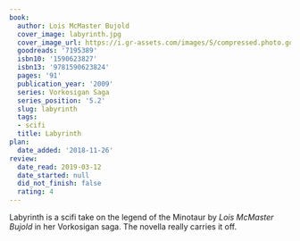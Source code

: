 ```yaml
---
book:
  author: Lois McMaster Bujold
  cover_image: labyrinth.jpg
  cover_image_url: https://i.gr-assets.com/images/S/compressed.photo.goodreads.com/books/1328032566l/7195389.jpg
  goodreads: '7195389'
  isbn10: '1590623827'
  isbn13: '9781590623824'
  pages: '91'
  publication_year: '2009'
  series: Vorkosigan Saga
  series_position: '5.2'
  slug: labyrinth
  tags:
  - scifi
  title: Labyrinth
plan:
  date_added: '2018-11-26'
review:
  date_read: 2019-03-12
  date_started: null
  did_not_finish: false
  rating: 4
---
```


Labyrinth is a scifi take on the legend of the Minotaur by *Lois McMaster Bujold* in her Vorkosigan saga. The novella really carries it off.
